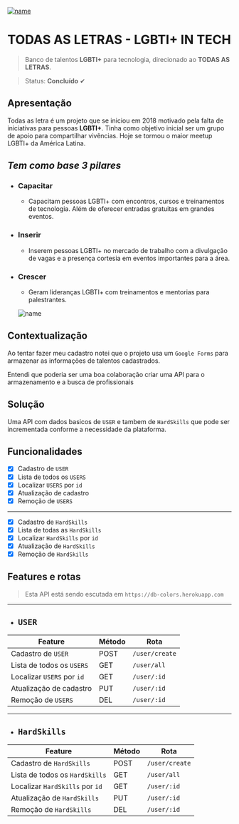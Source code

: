 [![name](https://raw.githubusercontent.com/StefaneAL/DB-Colors/main/igm/capa.jpeg)](https://www.todasasletras.org/)

# TODAS AS LETRAS - LGBTI+ IN TECH

> Banco de  talentos **LGBTI+** para tecnologia, direcionado ao **TODAS AS LETRAS**.

> Status: **Concluído** ✔

## **Apresentação** 
Todas as letra é um projeto que se iniciou em 2018 motivado pela falta de iniciativas para pessoas **LGBTI+**. Tinha como objetivo inicial ser um grupo de apoio para compartilhar vivências. 
Hoje se tormou o maior meetup LGBTI+ da América Latina.

## *Tem como base 3 pilares* 

* ### **Capacitar** 
    * Capacitam pessoas LGBTI+ com encontros, cursos e treinamentos de tecnologia. Além de oferecer entradas gratuitas em grandes eventos.

* ### **Inserir**
    * Inserem pessoas LGBTI+ no mercado de trabalho com a divulgação de vagas e a presença cortesia em eventos importantes para a área.

* ### **Crescer**
    * Geram lideranças LGBTI+ com treinamentos e mentorias para palestrantes.

    ![name](https://raw.githubusercontent.com/StefaneAL/DB-Colors/main/igm/dados.jpeg)


## **Contextualização** 
Ao tentar fazer meu cadastro notei que o projeto usa um `Google Forms` para armazenar as informações de talentos cadastrados.

Entendi que poderia ser uma boa colaboração criar uma API para o armazenamento e a busca de profissionais 

## **Solução** 
Uma API com dados basicos de `USER` e tambem de `HardSkills` que pode ser incrementada conforme a necessidade da plataforma.

## **Funcionalidades** 
- [X] Cadastro de `USER`
- [X] Lista de todos os `USERS`
- [X] Localizar `USERS` por `id`
- [X] Atualização de cadastro 
- [X] Remoção de `USERS`
---
- [X] Cadastro de `HardSkills`
- [X] Lista de todas as `HardSkills`
- [X] Localizar `HardSkills` por `id`
- [X] Atualização de `HardSkills` 
- [X] Remoção de `HardSkills`

## **Features e rotas**

>Esta API está sendo escutada em `https://db-colors.herokuapp.com` 
---
* ## `USER`

| Feature | Método | Rota |
|---------|--------|------|
| Cadastro de `USER`| POST | `/user/create` |
| Lista de todos os `USERS`| GET | `/user/all` |
| Localizar `USERS` por `id` | GET | `/user/:id` |
| Atualização de cadastro | PUT | `/user/:id` |
| Remoção de `USERS` | DEL | `/user/:id` |

---

* ## `HardSkills`

| Feature | Método | Rota |
|---------|--------|------|
| Cadastro de `HardSkills`| POST | `/user/create` |
| Lista de todos os `HardSkills`| GET | `/user/all` |
| Localizar `HardSkills` por `id` | GET | `/user/:id` |
| Atualização de `HardSkills` | PUT | `/user/:id` |
| Remoção de `HardSkills` | DEL | `/user/:id` |
